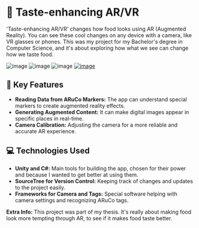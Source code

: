 # 🍲 Taste-enhancing AR/VR

'Taste-enhancing AR/VR' changes how food looks using AR (Augmented Reality). You can see these cool changes on any device with a camera, like VR glasses or phones. This was my project for my Bachelor's degree in Computer Science, and it's about exploring how what we see can change how we taste food.

![image](https://github.com/user-attachments/assets/3cc73466-4006-4f04-bc2d-2b0f17bf3ba4)
![image](https://github.com/user-attachments/assets/d79b9bb5-0252-4514-9528-9cf183e48277)
![image](https://github.com/user-attachments/assets/7f3ce31c-cf73-4fe8-abd3-afd26ff596d4)
[![image](https://github.com/user-attachments/assets/60807a20-a6ff-4c9d-b709-0743c8e611c5)](https://github.com/ToniRajamaki/folio2/blob/main/public/assets/projects/ar/ar1.gif?raw=true)




## 🌟 Key Features

- **Reading Data from ARuCo Markers:** The app can understand special markers to create augmented reality effects.
- **Generating Augmented Content:** It can make digital images appear in specific places in real-time.
- **Camera Calibration:** Adjusting the camera for a more reliable and accurate AR experience.

## 💻 Technologies Used

- **Unity and C#:** Main tools for building the app, chosen for their power and because I wanted to get better at using them.
- **SourceTree for Version Control:** Keeping track of changes and updates to the project easily.
- **Frameworks for Camera and Tags:** Special software helping with camera settings and recognizing ARuCo tags.

**Extra Info:** This project was part of my thesis. It's really about making food look more tempting through AR, to see if it makes food taste better.
